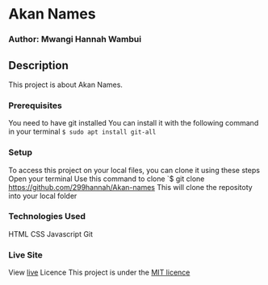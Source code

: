 # Akan Names
### Author: Mwangi Hannah Wambui
## Description
This project is about Akan Names.

### Prerequisites
You need to have git installed
You can install it with the following command in your terminal
`$ sudo apt install git-all`

### Setup
To access this project on your local files, you can clone it using these steps
Open your terminal
Use this command to clone `$ git clone https://github.com/299hannah/Akan-names
This will clone the repositoty into your local folder

### Technologies Used
 HTML
 CSS
 Javascript
 Git
### Live Site
View [live](https://299hannah.github.io/Akan-names/)
Licence
This project is under the [MIT licence](licence)
